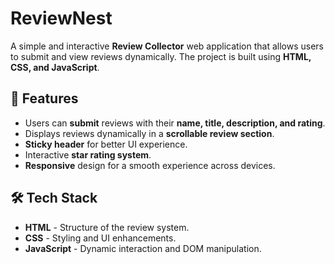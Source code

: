 # ReviewNest

A simple and interactive **Review Collector** web application that allows users to submit and view reviews dynamically. The project is built using **HTML, CSS, and JavaScript**.

## 🚀 Features
- Users can **submit** reviews with their **name, title, description, and rating**.
- Displays reviews dynamically in a **scrollable review section**.
- **Sticky header** for better UI experience.
- Interactive **star rating system**.
- **Responsive** design for a smooth experience across devices.

## 🛠️ Tech Stack
- **HTML** - Structure of the review system.
- **CSS** - Styling and UI enhancements.
- **JavaScript** - Dynamic interaction and DOM manipulation.